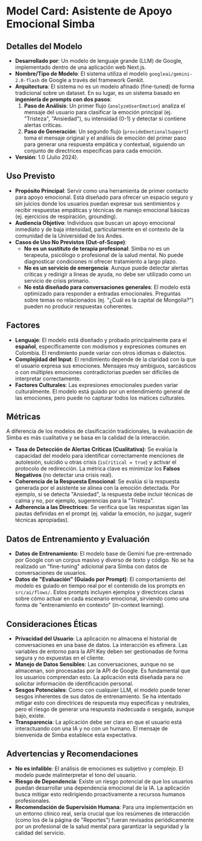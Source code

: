 
# Model Card: Asistente de Apoyo Emocional Simba

## Detalles del Modelo

*   **Desarrollado por**: Un modelo de lenguaje grande (LLM) de Google, implementado dentro de una aplicación web Next.js.
*   **Nombre/Tipo de Modelo**: El sistema utiliza el modelo `googleai/gemini-2.0-flash` de Google a través del framework Genkit.
*   **Arquitectura**: El sistema no es un modelo afinado (fine-tuned) de forma tradicional sobre un dataset. En su lugar, es un sistema basado en **ingeniería de prompts con dos pasos**:
    1.  **Paso de Análisis**: Un primer flujo (`analyzeUserEmotion`) analiza el mensaje del usuario para clasificar la emoción principal (ej. "Tristeza", "Ansiedad"), su intensidad (0-1) y detectar si contiene alertas críticas.
    2.  **Paso de Generación**: Un segundo flujo (`provideEmotionalSupport`) toma el mensaje original y el análisis de emoción del primer paso para generar una respuesta empática y contextual, siguiendo un conjunto de directrices específicas para cada emoción.
*   **Versión**: 1.0 (Julio 2024).

## Uso Previsto

*   **Propósito Principal**: Servir como una herramienta de primer contacto para apoyo emocional. Está diseñado para ofrecer un espacio seguro y sin juicios donde los usuarios puedan expresar sus sentimientos y recibir respuestas empáticas y técnicas de manejo emocional básicas (ej. ejercicios de respiración, grounding).
*   **Audiencia Objetivo**: Individuos que buscan un apoyo emocional inmediato y de baja intensidad, particularmente en el contexto de la comunidad de la Universidad de los Andes.
*   **Casos de Uso No Previstos (Out-of-Scope)**:
    *   **No es un sustituto de terapia profesional**: Simba no es un terapeuta, psicólogo o profesional de la salud mental. No puede diagnosticar condiciones ni ofrecer tratamiento a largo plazo.
    *   **No es un servicio de emergencia**: Aunque puede detectar alertas críticas y redirigir a líneas de ayuda, no debe ser utilizado como un servicio de crisis primario.
    *   **No está diseñado para conversaciones generales**: El modelo está optimizado para responder a entradas emocionales. Preguntas sobre temas no relacionados (ej. "¿Cuál es la capital de Mongolia?") pueden no producir respuestas coherentes.

## Factores

*   **Lenguaje**: El modelo está diseñado y probado principalmente para el **español**, específicamente con modismos y expresiones comunes en Colombia. El rendimiento puede variar con otros idiomas o dialectos.
*   **Complejidad del Input**: El rendimiento depende de la claridad con la que el usuario expresa sus emociones. Mensajes muy ambiguos, sarcásticos o con múltiples emociones contradictorias pueden ser difíciles de interpretar correctamente.
*   **Factores Culturales**: Las expresiones emocionales pueden variar culturalmente. El modelo está guiado por un entendimiento general de las emociones, pero puede no capturar todos los matices culturales.

## Métricas

A diferencia de los modelos de clasificación tradicionales, la evaluación de Simba es más cualitativa y se basa en la calidad de la interacción.

*   **Tasa de Detección de Alertas Críticas (Cualitativa)**: Se evalúa la capacidad del modelo para identificar correctamente menciones de autolesión, suicidio u otras crisis (`isCritical = true`) y activar el protocolo de redirección. La métrica clave es minimizar los **Falsos Negativos** (no detectar una crisis real).
*   **Coherencia de la Respuesta Emocional**: Se evalúa si la respuesta generada por el asistente se alinea con la emoción detectada. Por ejemplo, si se detecta "Ansiedad", la respuesta debe incluir técnicas de calma y no, por ejemplo, sugerencias para la "Tristeza".
*   **Adherencia a las Directrices**: Se verifica que las respuestas sigan las pautas definidas en el prompt (ej. validar la emoción, no juzgar, sugerir técnicas apropiadas).

## Datos de Entrenamiento y Evaluación

*   **Datos de Entrenamiento**: El modelo base de Gemini fue pre-entrenado por Google con un corpus masivo y diverso de texto y código. No se ha realizado un "fine-tuning" adicional para Simba con datos de conversaciones de usuarios.
*   **Datos de "Evaluación" (Guiado por Prompt)**: El comportamiento del modelo es guiado en tiempo real por el contenido de los prompts en `src/ai/flows/`. Estos prompts incluyen ejemplos y directrices claras sobre cómo actuar en cada escenario emocional, sirviendo como una forma de "entrenamiento en contexto" (in-context learning).

## Consideraciones Éticas

*   **Privacidad del Usuario**: La aplicación no almacena el historial de conversaciones en una base de datos. La interacción es efímera. Las variables de entorno para la API Key deben ser gestionadas de forma segura y no expuestas en el cliente.
*   **Manejo de Datos Sensibles**: Las conversaciones, aunque no se almacenan, son procesadas por la API de Google. Es fundamental que los usuarios comprendan esto. La aplicación está diseñada para no solicitar información de identificación personal.
*   **Sesgos Potenciales**: Como con cualquier LLM, el modelo puede tener sesgos inherentes de sus datos de entrenamiento. Se ha intentado mitigar esto con directrices de respuesta muy específicas y neutrales, pero el riesgo de generar una respuesta inadecuada o sesgada, aunque bajo, existe.
*   **Transparencia**: La aplicación debe ser clara en que el usuario está interactuando con una IA y no con un humano. El mensaje de bienvenida de Simba establece esta expectativa.

## Advertencias y Recomendaciones

*   **No es infalible**: El análisis de emociones es subjetivo y complejo. El modelo puede malinterpretar el tono del usuario.
*   **Riesgo de Dependencia**: Existe un riesgo potencial de que los usuarios puedan desarrollar una dependencia emocional de la IA. La aplicación busca mitigar esto redirigiendo proactivamente a recursos humanos profesionales.
*   **Recomendación de Supervisión Humana**: Para una implementación en un entorno clínico real, sería crucial que los resúmenes de interacción (como los de la página de "Reportes") fueran revisados periódicamente por un profesional de la salud mental para garantizar la seguridad y la calidad del servicio.
